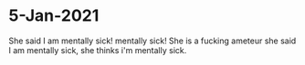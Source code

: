 # 5-Jan-2021
She said I am mentally sick! mentally sick! She is a fucking ameteur she said I am mentally sick, she thinks i'm mentally sick. 
